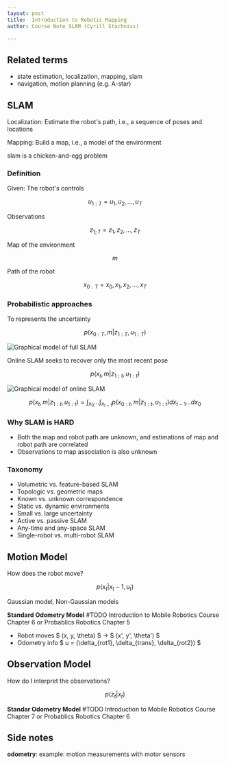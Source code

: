 ```yaml
---
layout: post
title:  Introduction to Robotic Mapping
author: Course Note SLAM (Cyrill Stachniss)

---
```


## Related terms
 - state estimation, localization, mapping, slam
 - navigation, motion planning (e.g. A-star)

## SLAM
Localization: Estimate the robot's path, i.e., a sequence of poses and locations

Mapping: Build a map, i.e., a model of the environment

slam is a chicken-and-egg problem

### Definition
Given:
The robot's controls

$$
u_{1:T} = {u_{1}, u_{2}, ..., u_{T}}
$$

Observations

$$
z_{1;T} = {z_{1}, z_{2}, ..., z_{T}}
$$

Map of the environment

$$
m
$$

Path of the robot

$$
x_{0:T} = {x_{0}, x_{1}, x_{2}, ..., x_{T}}
$$

### Probabilistic approaches
To represents the uncertainty

$$
p(x_{0:T}, m | z_{1:T}, u_{1:T})
$$

![Graphical model of full SLAM](https://www.dropbox.com/s/vipk6ya0u74xnbs/full-slam.png?dl=1)

Online SLAM seeks to recover only the most recent pose

$$
p(x_{t}, m | z_{1:t}, u_{1:t})
$$

![Graphical model of online SLAM](https://www.dropbox.com/s/zcl4egxe6trgx1i/online-slam.png?dl=1)

$$
p(x_{t}, m | z_{1:t}, u_{1:t}) = \int_{x_0} ... \int_{x_{t-1}} p(x_{0:t}, m | z_{1:t}, u_{1:t}) dx_{t-1} ... dx_{0}
$$

### Why SLAM is HARD
- Both the map and robot path are unknown, and estimations of map and robot path are correlated
- Observations to map association is also unknown

### Taxonomy

 - Volumetric vs. feature-based SLAM
 - Topologic vs. geometric maps
 - Known vs. unknown correspondence
 - Static vs. dynamic environments
 - Small vs. large uncertainty
 - Active vs. passive SLAM
 - Any-time and any-space SLAM
 - Single-robot vs. multi-robot SLAM


## Motion Model
How does the robot move?

$$
p(x_{t} | x_{t}-1, u_{t})
$$

Gaussian model, Non-Gaussian models

__Standard Odometry Model__ #TODO Introduction to Mobile Robotics Course Chapter 6 or Probablics Robotics Chapter 5

 - Robot moves $ (x, y, \theta) $ -> $ (x', y', \theta') $
 - Odometry info $ u = (\delta_{rot1}, \delta_{trans}, \delta_{rot2}) $

## Observation Model
How do I interpret the observations?

$$
p(z_{t} | x_{t})
$$

__Standar Odometry Model__ #TODO Introduction to Mobile Robotics Course Chapter 7 or Probablics Robotics Chapter 6

## Side notes
__odometry__: example: motion measurements with motor sensors

